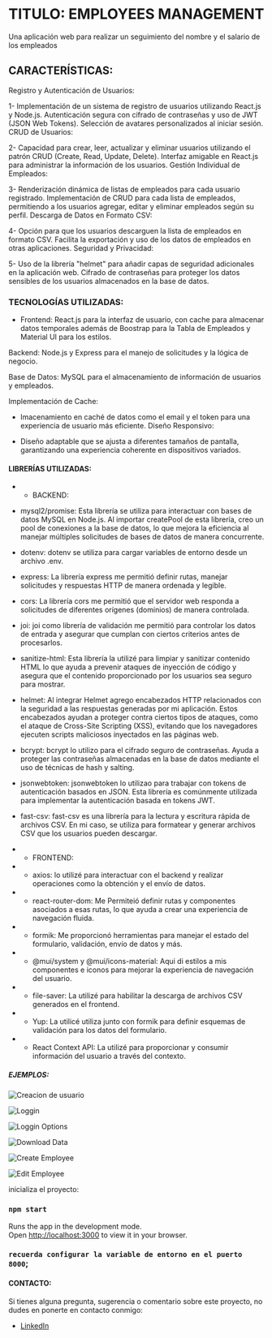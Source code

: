 # TITULO: EMPLOYEES MANAGEMENT

Una aplicación web para realizar un seguimiento del nombre y el salario de los empleados 



## CARACTERÍSTICAS:

Registro y Autenticación de Usuarios:

1- Implementación de un sistema de registro de usuarios utilizando React.js y Node.js.
Autenticación segura con cifrado de contraseñas y uso de JWT (JSON Web Tokens).
Selección de avatares personalizados al iniciar sesión.
CRUD de Usuarios:

2- Capacidad para crear, leer, actualizar y eliminar usuarios utilizando el patrón CRUD (Create, Read, Update, Delete).
Interfaz amigable en React.js para administrar la información de los usuarios.
Gestión Individual de Empleados:

3- Renderización dinámica de listas de empleados para cada usuario registrado.
Implementación de CRUD para cada lista de empleados, permitiendo a los usuarios agregar, editar y eliminar empleados según su perfil.
Descarga de Datos en Formato CSV:

4- Opción para que los usuarios descarguen la lista de empleados en formato CSV.
Facilita la exportación y uso de los datos de empleados en otras aplicaciones.
Seguridad y Privacidad:

5- Uso de la librería "helmet" para añadir capas de seguridad adicionales en la aplicación web.
Cifrado de contraseñas para proteger los datos sensibles de los usuarios almacenados en la base de datos.


### TECNOLOGÍAS UTILIZADAS:

- Frontend: React.js para la interfaz de usuario, con cache para almacenar datos temporales además de Boostrap para la Tabla de Empleados y Material UI para los estilos.

Backend: Node.js y Express para el manejo de solicitudes y la lógica de negocio.

Base de Datos: MySQL para el almacenamiento de información de usuarios y empleados.

Implementación de Cache:

- lmacenamiento en caché de datos como el email y el token para una experiencia de usuario más eficiente.
Diseño Responsivo:

- Diseño adaptable que se ajusta a diferentes tamaños de pantalla, garantizando una experiencia coherente en dispositivos variados.


#### LIBRERÍAS UTILIZADAS:

* * BACKEND:

* mysql2/promise: Esta librería se utiliza para interactuar con bases de datos MySQL en Node.js. Al importar createPool de esta librería, creo un pool de  conexiones a la base de datos, lo que mejora la eficiencia al manejar múltiples solicitudes de bases de datos de manera concurrente.

* dotenv: dotenv se utiliza para cargar variables de entorno desde un archivo .env. 

* express: La librería express me permitió definir rutas, manejar solicitudes y respuestas HTTP de manera ordenada y legible.

* cors: La librería cors me permitió que el servidor web responda a solicitudes de diferentes orígenes (dominios) de manera controlada.

* joi: joi como librería de validación me permitió para controlar los datos de entrada y asegurar que cumplan con ciertos criterios antes de procesarlos.

* sanitize-html: Esta librería la utilizé para limpiar y sanitizar contenido HTML lo que ayuda a prevenir ataques de inyección de código y asegura que el contenido proporcionado por los usuarios sea seguro para mostrar.

* helmet: Al integrar Helmet agrego encabezados HTTP relacionados con la seguridad a las respuestas generadas por mi aplicación. Estos encabezados ayudan a proteger contra ciertos tipos de ataques, como el ataque de Cross-Site Scripting (XSS), evitando que los navegadores ejecuten scripts maliciosos inyectados en las páginas web.

* bcrypt: bcrypt lo utilizo para el cifrado seguro de contraseñas. Ayuda a proteger las contraseñas almacenadas en la base de datos mediante el uso de técnicas de hash y salting.

* jsonwebtoken: jsonwebtoken lo utilizao para trabajar con tokens de autenticación basados en JSON. Esta librería es comúnmente utilizada para implementar la autenticación basada en tokens JWT.

* fast-csv: fast-csv es una librería para la lectura y escritura rápida de archivos CSV. En mi caso, se utiliza para formatear y generar archivos CSV que los usuarios pueden descargar.


* * FRONTEND:

* * axios: lo utilizé para interactuar con el backend y realizar operaciones como la obtención y el envío de datos.

* * react-router-dom: Me Permiteió definir rutas y componentes asociados a esas rutas, lo que ayuda a crear una experiencia de navegación fluida.

* * formik: Me proporcionó herramientas para manejar el estado del formulario, validación, envío de datos y más.

* * @mui/system y @mui/icons-material: Aqui di estilos a mis componentes e iconos para mejorar la experiencia de navegación del usuario.

* * file-saver: La utilizé para habilitar la descarga de archivos CSV generados en el frontend.

* * Yup: La utilicé utiliza junto con formik para definir esquemas de validación para los datos del formulario.

* * React Context API: La utilizé para proporcionar y consumir información del usuario a través del contexto.


##### EJEMPLOS:

![Creacion de usuario](https://raw.githubusercontent.com/newmariano2020/EmployeesManagement-Front/master/public/captures/1-Create-User.png)

![Loggin](https://raw.githubusercontent.com/newmariano2020/EmployeesManagement-Front/master/public/captures/2-%20Loggin.png)

![Loggin Options](https://raw.githubusercontent.com/newmariano2020/EmployeesManagement-Front/master/public/captures/3-Loggin-Options.png)

![Download Data](https://raw.githubusercontent.com/newmariano2020/EmployeesManagement-Front/master/public/captures/4-Download-data.png)

![Create Employee](https://raw.githubusercontent.com/newmariano2020/EmployeesManagement-Front/master/public/captures/5-%20Create-Employee.png)

![Edit Employee](https://raw.githubusercontent.com/newmariano2020/EmployeesManagement-Front/master/public/captures/6-%20Edit-Employee.png)


inicializa el proyecto: 

### `npm start`

Runs the app in the development mode.\
Open [http://localhost:3000](http://localhost:3000) to view it in your browser.

### `recuerda configurar la variable de entorno en el puerto 8000`;

#### CONTACTO:

Si tienes alguna pregunta, sugerencia o comentario sobre este proyecto, no dudes en ponerte en contacto conmigo:

- [LinkedIn](www.linkedin.com/in/luis-c-92499795/)